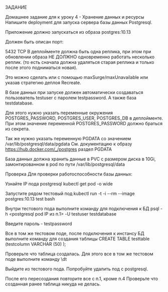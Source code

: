 ЗАДАНИЕ


Домашнее задание для к уроку 4 - Хранение данных и ресурсы
Напишите deployment для запуска сервера базы данных Postgresql.

Приложение должно запускаться из образа postgres:10.13

Должен быть описан порт:

5432 TCP
В деплойменте должна быть одна реплика, при этом при обновлении образа НЕ ДОЛЖНО одновременно работать несколько реплик. (то есть сначала должна удаляться старая реплика и только после этого подниматься новая).

Это можно сделать или с помощью maxSurge/maxUnavailable или указав стратегию деплоя Recreate.

В базе данных при запуске должен автоматически создаваться пользователь testuser с паролем testpassword. А также база testdatabase.

Для этого нужно указать переменные окружения POSTGRES_PASSWORD, POSTGRES_USER, POSTGRES_DB в деплойменте. При этом значение переменной POSTGRES_PASSWORD должно браться из секрета.

Так же нужно указать переменную PGDATA со значением /var/lib/postgresql/data/pgdata См. документацию к образу https://hub.docker.com/_/postgres раздел PGDATA

База данных должна хранить данные в PVC c размером диска в 10Gi, замонтированном в pod по пути /var/lib/postgresql/data

Проверка
Для проверки работоспособности базы данных:

Узнайте IP пода postgresql
kubectl get pod -o wide

Запустите рядом тестовый под
kubectl run -t -i --rm --image postgres:10.13 test bash

Внутри тестового пода выполните команду для подключения к БД
psql -h <postgresql pod IP из п.1> -U testuser testdatabase

Введите пароль - testpassword

Все в том же тестовом поде, после подключения к инстансу БД выполните команду для создания таблицы
CREATE TABLE testtable (testcolumn VARCHAR (50) );

Проверьте что таблица создалась. Для этого все в том же тестовом поде выполните команду
\dt

Выйдите из тестового пода. Попробуйте удалить под с postgresql.

После его пересоздания повторите все с п.1, кроме п.4 Проверьте что созданная ранее таблица никуда не делась.